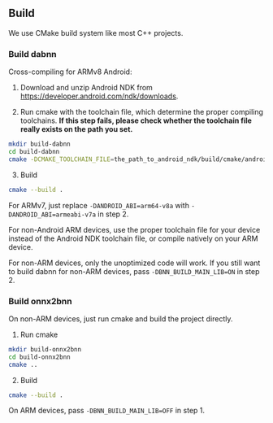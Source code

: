 ## Build

We use CMake build system like most C++ projects. 

### Build dabnn

Cross-compiling for ARMv8 Android:

1. Download and unzip Android NDK from https://developer.android.com/ndk/downloads.

2. Run cmake with the toolchain file, which determine the proper compiling toolchains. **If this step fails, please check whether the toolchain file really exists on the path you set.**

```bash
mkdir build-dabnn
cd build-dabnn
cmake -DCMAKE_TOOLCHAIN_FILE=the_path_to_android_ndk/build/cmake/android.toolchain.cmake -DANDROID_ABI=arm64-v8a -DCMAKE_BUILD_TYPE=Release ..
```

3. Build

```bash
cmake --build .
```

For ARMv7, just replace `-DANDROID_ABI=arm64-v8a` with `-DANDROID_ABI=armeabi-v7a` in step 2.

For non-Android ARM devices, use the proper toolchain file for your device instead of the Android NDK toolchain file, or compile natively on your ARM device.

For non-ARM devices, only the unoptimized code will work. If you still want to build dabnn for non-ARM devices, pass `-DBNN_BUILD_MAIN_LIB=ON` in step 2.

### Build onnx2bnn

On non-ARM devices, just run cmake and build the project directly.

1. Run cmake

```bash
mkdir build-onnx2bnn
cd build-onnx2bnn
cmake ..
```

2. Build

```bash
cmake --build .
```

On ARM devices, pass `-DBNN_BUILD_MAIN_LIB=OFF` in step 1.
